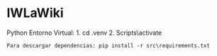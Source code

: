 # IWLaWiki

Python Entorno Virtual:
    1. cd .venv
    2. Scripts\activate

    Para descargar dependencias: pip install -r src\requirements.txt
